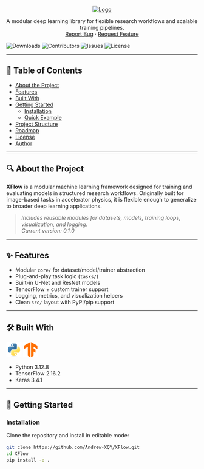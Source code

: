 <p align="center">
  <a href="https://github.com/Andrew-XQY/XFlow">
    <img src="https://github.com/Andrew-XQY/OptiBeam/assets/26278255/59e6e340-e3c1-4b4b-8762-5f73c1ca44bd" alt="Logo" width="128" height="128">
  </a>
  <p align="center">
    A modular deep learning library for flexible research workflows and scalable training pipelines.
    <br/>
    <a href="https://github.com/Andrew-XQY/XFlow/issues">Report Bug</a>
    ·
    <a href="https://github.com/Andrew-XQY/XFlow/issues">Request Feature</a>
  </p>
</p>

![Downloads](https://img.shields.io/github/downloads/Andrew-XQY/XFlow/total)
![Contributors](https://img.shields.io/github/contributors/Andrew-XQY/XFlow?color=dark-green)
![Issues](https://img.shields.io/github/issues/Andrew-XQY/XFlow)
![License](https://img.shields.io/github/license/Andrew-XQY/XFlow)

---

## 📖 Table of Contents

- [About the Project](#about-the-project)
- [Features](#features)
- [Built With](#built-with)
- [Getting Started](#getting-started)
  - [Installation](#installation)
  - [Quick Example](#quick-example)
- [Project Structure](#project-structure)
- [Roadmap](#roadmap)
- [License](#license)
- [Author](#author)

---

## 🔍 About the Project

**XFlow** is a modular machine learning framework designed for training and evaluating models in structured research workflows. Originally built for image-based tasks in accelerator physics, it is flexible enough to generalize to broader deep learning applications.

> _Includes reusable modules for datasets, models, training loops, visualization, and logging._  
> _Current version: 0.1.0_

---

## ✨ Features

- Modular `core/` for dataset/model/trainer abstraction
- Plug-and-play task logic (`tasks/`)
- Built-in U-Net and ResNet models
- TensorFlow + custom trainer support
- Logging, metrics, and visualization helpers
- Clean `src/` layout with PyPI/pip support

---

## 🛠 Built With

<a href="https://www.python.org/"><img src="https://raw.githubusercontent.com/devicons/devicon/master/icons/python/python-original.svg" height="40px" width="40px" /></a>
<a href="https://www.tensorflow.org/"><img src="https://raw.githubusercontent.com/devicons/devicon/master/icons/tensorflow/tensorflow-original.svg" height="40px" width="40px" /></a>

- Python 3.12.8
- TensorFlow 2.16.2
- Keras 3.4.1

---

## 🚀 Getting Started

### Installation

Clone the repository and install in editable mode:

```bash
git clone https://github.com/Andrew-XQY/XFlow.git
cd XFlow
pip install -e .
